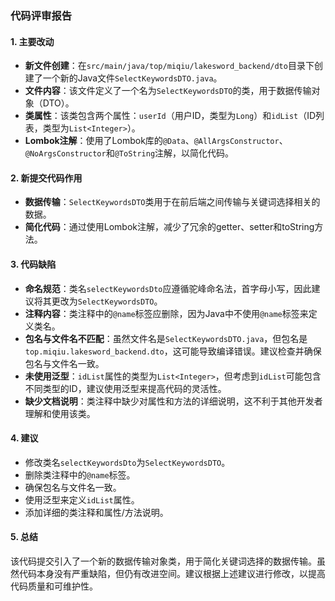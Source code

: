 ### 代码评审报告

#### 1. 主要改动

- **新文件创建**：在`src/main/java/top/miqiu/lakesword_backend/dto`目录下创建了一个新的Java文件`SelectKeywordsDTO.java`。
- **文件内容**：该文件定义了一个名为`SelectKeywordsDTO`的类，用于数据传输对象（DTO）。
- **类属性**：该类包含两个属性：`userId`（用户ID，类型为`Long`）和`idList`（ID列表，类型为`List<Integer>`）。
- **Lombok注解**：使用了Lombok库的`@Data`、`@AllArgsConstructor`、`@NoArgsConstructor`和`@ToString`注解，以简化代码。

#### 2. 新提交代码作用

- **数据传输**：`SelectKeywordsDTO`类用于在前后端之间传输与关键词选择相关的数据。
- **简化代码**：通过使用Lombok注解，减少了冗余的getter、setter和toString方法。

#### 3. 代码缺陷

- **命名规范**：类名`selectKeywordsDto`应遵循驼峰命名法，首字母小写，因此建议将其更改为`SelectKeywordsDTO`。
- **注释内容**：类注释中的`@name`标签应删除，因为Java中不使用`@name`标签来定义类名。
- **包名与文件名不匹配**：虽然文件名是`SelectKeywordsDTO.java`，但包名是`top.miqiu.lakesword_backend.dto`，这可能导致编译错误。建议检查并确保包名与文件名一致。
- **未使用泛型**：`idList`属性的类型为`List<Integer>`，但考虑到`idList`可能包含不同类型的ID，建议使用泛型来提高代码的灵活性。
- **缺少文档说明**：类注释中缺少对属性和方法的详细说明，这不利于其他开发者理解和使用该类。

#### 4. 建议

- 修改类名`selectKeywordsDto`为`SelectKeywordsDTO`。
- 删除类注释中的`@name`标签。
- 确保包名与文件名一致。
- 使用泛型来定义`idList`属性。
- 添加详细的类注释和属性/方法说明。

#### 5. 总结

该代码提交引入了一个新的数据传输对象类，用于简化关键词选择的数据传输。虽然代码本身没有严重缺陷，但仍有改进空间。建议根据上述建议进行修改，以提高代码质量和可维护性。